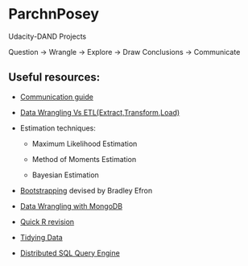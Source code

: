 # ParchnPosey
Udacity-DAND Projects


Question -> Wrangle -> Explore -> Draw Conclusions -> Communicate

## Useful resources:

- [Communication guide](http://blog.kaggle.com/2016/06/29/communicating-data-science-a-guide-to-presenting-your-work/)

- [Data Wrangling Vs ETL(Extract,Transform,Load)](https://tdwi.org/articles/2017/02/10/data-wrangling-and-etl-differences.aspx)

- Estimation techniques:

    - Maximum Likelihood Estimation

    - Method of Moments Estimation

    - Bayesian Estimation
    
- [Bootstrapping](https://stats.stackexchange.com/questions/26088/explaining-to-laypeople-why-bootstrapping-works) devised by Bradley Efron

- [Data Wrangling with MongoDB](https://in.udacity.com/course/data-wrangling-with-mongodb--ud032)

- [Quick R revision](https://www.statmethods.net/management/subset.html)

- [Tidying Data](https://cran.r-project.org/web/packages/tidyr/vignettes/tidy-data.html)

- [Distributed SQL Query Engine](https://prestodb.github.io/)

